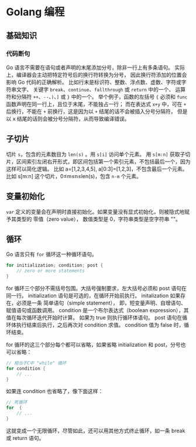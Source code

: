 # Golang 编程

## 基础知识

### 代码断句

Go 语言不需要在语句或者声明的末尾添加分号，除非一行上有多条语句。
实际上，编译器会主动把特定符号后的换行符转换为分号，
因此换行符添加的位置会影响 Go 代码的正确解析。
比如行末是标识符、整数、浮点数、虚数、字符或字符串文字、
关键字 `break`、`continue`、`fallthrough` 或 `return` 中的一个、
运算符和分隔符 `++`、`--`、`)`、`]` 或 `}` 中的一个。
举个例子，函数的左括号 `{` 必须和 `func` 函数声明在同一行上，且位于末尾，不能独占一行；
而在表达式 `x+y` 中，可在 `+` 后换行，不能在 `+` 前换行，这是因为以 `+` 结尾的话不会被插入分号分隔符，
但是以 x 结尾的话则会被分号分隔符，从而导致编译错误。

## 子切片

切片 `s`，包含的元素数目为 `len(s)` 。用 `s[i]` 访问单个元素。
用 `s[m:n]` 获取子切片，区间索引左闭右开形式，即区间包括第一个索引元素，不包括最后一个，因为这样可以简化逻辑。
比如 a=[1,2,3,4,5], a[0:3]=[1,2,3]，不包含最后一个元素。比如 s[m:n] 这个切片，0≤m≤n≤len(s)，包含 `n-m` 个元素。

## 变量初始化

`var` 定义的变量会在声明时直接初始化。如果变量没有显式初始化，则被隐式地赋予其类型的 零值（zero value），
数值类型是 0，字符串类型是空字符串 ""。

## 循环

Go 语言只有 `for` 循环这一种循环语句。

```go
for initialization; condition; post {
    // zero or more statements
}
```

for 循环三个部分不需括号包围。大括号强制要求，左大括号必须和 post 语句在同一行。
initialization 语句是可选的，在循环开始前执行。
initalization 如果存在，必须是一条 简单语句（simple statement），
即，短变量声明、自增语句、赋值语句或函数调用。
condition 是一个布尔表达式（boolean expression），其值在每次循环迭代开始时计算。
如果为 true 则执行循环体语句。
post 语句在循环体执行结束后执行，之后再次对 condition 求值。
condition 值为 false 时，循环结束。

for 循环的这三个部分每个都可以省略，如果省略 initialization 和 post，分号也可以省略：

```go
// 相当于C中 "while" 循环
for condition {
    // ...
}
```

如果连 condition 也省略了，像下面这样：

```go
// 死循环
for  {
    // ...
}
```

这就变成一个无限循环，尽管如此，还可以用其他方式终止循环，如一条 break 或 return 语句。


